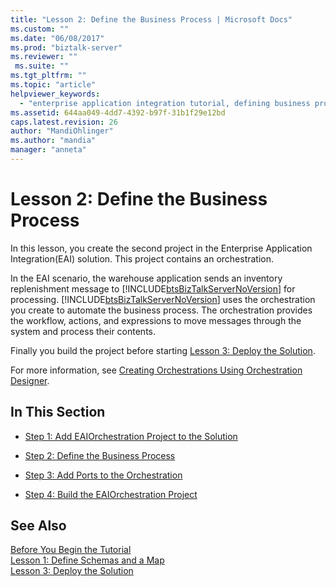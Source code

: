```yaml
---
title: "Lesson 2: Define the Business Process | Microsoft Docs"
ms.custom: ""
ms.date: "06/08/2017"
ms.prod: "biztalk-server"
ms.reviewer: ""
 ms.suite: ""
ms.tgt_pltfrm: ""
ms.topic: "article"
helpviewer_keywords: 
  - "enterprise application integration tutorial, defining business processes"
ms.assetid: 644aa049-4dd7-4392-b97f-31b1f29e12bd
caps.latest.revision: 26
author: "MandiOhlinger"
ms.author: "mandia"
manager: "anneta"
---
```

# Lesson 2: Define the Business Process
In this lesson, you create the second project in the Enterprise Application Integration(EAI) solution. This project contains an orchestration.  
  
 In the EAI scenario, the warehouse application sends an inventory replenishment message to [!INCLUDE[btsBizTalkServerNoVersion](../includes/btsbiztalkservernoversion-md.md)] for processing. [!INCLUDE[btsBizTalkServerNoVersion](../includes/btsbiztalkservernoversion-md.md)] uses the orchestration you create to automate the business process. The orchestration provides the workflow, actions, and expressions to move messages through the system and process their contents.  
  
 Finally you build the project before starting [Lesson 3: Deploy the Solution](../core/lesson-3-deploy-the-solution.md).  
  
 For more information, see [Creating Orchestrations Using Orchestration Designer](../core/creating-orchestrations-using-orchestration-designer.md).  
  
## In This Section  
  
-   [Step 1: Add EAIOrchestration Project to the Solution](../core/step-1-add-eaiorchestration-project-to-the-solution.md)  
  
-   [Step 2: Define the Business Process](../core/step-2-define-the-business-process.md)  
  
-   [Step 3: Add Ports to the Orchestration](../core/step-3-add-ports-to-the-orchestration.md)  
  
-   [Step 4: Build the EAIOrchestration Project](../core/step-4-build-the-eaiorchestration-project.md)  
  
## See Also  
 [Before You Begin the Tutorial](../core/before-you-begin-the-tutorial.md)   
 [Lesson 1: Define Schemas and a Map](../core/lesson-1-define-schemas-and-a-map.md)   
 [Lesson 3: Deploy the Solution](../core/lesson-3-deploy-the-solution.md)